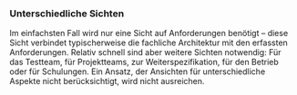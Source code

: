 ### Unterschiedliche Sichten
Im einfachsten Fall wird nur eine Sicht auf Anforderungen benötigt – diese Sicht verbindet typischerweise die fachliche Architektur mit den erfassten Anforderungen. 
Relativ schnell sind aber weitere Sichten notwendig: Für das Testteam, für Projektteams, zur Weiterspezifikation, für den Betrieb oder für Schulungen. 
Ein Ansatz, der Ansichten für unterschiedliche Aspekte nicht berücksichtigt, wird nicht ausreichen.